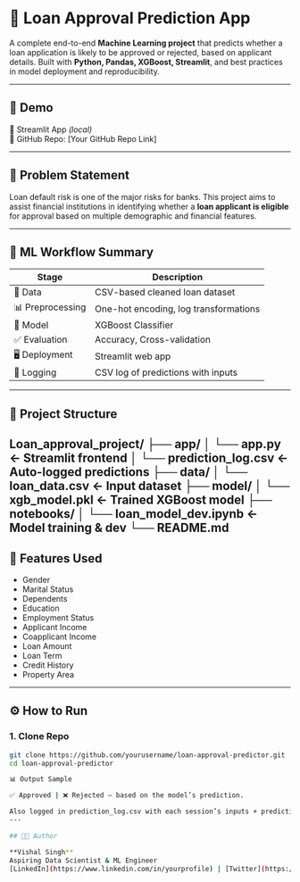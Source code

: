 # 🏦 Loan Approval Prediction App

A complete end-to-end **Machine Learning project** that predicts whether a loan application is likely to be approved or rejected, based on applicant details. Built with **Python, Pandas, XGBoost, Streamlit**, and best practices in model deployment and reproducibility.

---

## 🚀 Demo

📍 Streamlit App *(local)*  
📍 GitHub Repo: [Your GitHub Repo Link]

---

## 📌 Problem Statement

Loan default risk is one of the major risks for banks. This project aims to assist financial institutions in identifying whether a **loan applicant is eligible** for approval based on multiple demographic and financial features.

---

## 🧠 ML Workflow Summary

| Stage | Description |
|-------|-------------|
| 📂 Data | CSV-based cleaned loan dataset |
| 📊 Preprocessing | One-hot encoding, log transformations |
| 🤖 Model | XGBoost Classifier |
| ✅ Evaluation | Accuracy, Cross-validation |
| 🖥️ Deployment | Streamlit web app |
| 🧾 Logging | CSV log of predictions with inputs |

---

## 📁 Project Structure
Loan_approval_project/
├── app/
│   └── app.py                  ← Streamlit frontend
│   └── prediction_log.csv      ← Auto-logged predictions
├── data/
│   └── loan_data.csv           ← Input dataset
├── model/
│   └── xgb_model.pkl           ← Trained XGBoost model
├── notebooks/
│   └── loan_model_dev.ipynb    ← Model training & dev
└── README.md
---

## 🧪 Features Used

- Gender
- Marital Status
- Dependents
- Education
- Employment Status
- Applicant Income
- Coapplicant Income
- Loan Amount
- Loan Term
- Credit History
- Property Area

---

## ⚙️ How to Run

### 1. Clone Repo

```bash
git clone https://github.com/yourusername/loan-approval-predictor.git
cd loan-approval-predictor

📊 Output Sample

✅ Approved | ❌ Rejected — based on the model’s prediction.

Also logged in prediction_log.csv with each session’s inputs + prediction.
---

## 👨‍💻 Author

**Vishal Singh**  
Aspiring Data Scientist & ML Engineer  
[LinkedIn](https://www.linkedin.com/in/yourprofile) | [Twitter](https://twitter.com/yourhandle) | [GitHub](https://github.com/yourusername)
